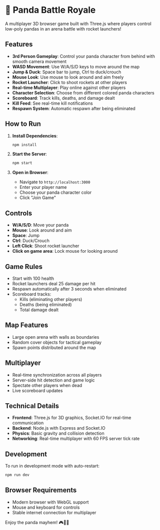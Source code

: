 # 🐼 Panda Battle Royale

A multiplayer 3D browser game built with Three.js where players control low-poly pandas in an arena battle with rocket launchers!

## Features

- **3rd Person Gameplay**: Control your panda character from behind with smooth camera movement
- **WASD Movement**: Use W/A/S/D keys to move around the map
- **Jump & Duck**: Space bar to jump, Ctrl to duck/crouch
- **Mouse Look**: Use mouse to look around and aim freely
- **Rocket Launcher**: Click to shoot rockets at other players
- **Real-time Multiplayer**: Play online against other players
- **Character Selection**: Choose from different colored panda characters
- **Scoreboard**: Track kills, deaths, and damage dealt
- **Kill Feed**: See real-time kill notifications
- **Respawn System**: Automatic respawn after being eliminated

## How to Run

1. **Install Dependencies**:
   ```bash
   npm install
   ```

2. **Start the Server**:
   ```bash
   npm start
   ```

3. **Open in Browser**:
   - Navigate to `http://localhost:3000`
   - Enter your player name
   - Choose your panda character color
   - Click "Join Game"

## Controls

- **W/A/S/D**: Move your panda
- **Mouse**: Look around and aim
- **Space**: Jump
- **Ctrl**: Duck/Crouch
- **Left Click**: Shoot rocket launcher
- **Click on game area**: Lock mouse for looking around

## Game Rules

- Start with 100 health
- Rocket launchers deal 25 damage per hit
- Respawn automatically after 3 seconds when eliminated
- Scoreboard tracks:
  - Kills (eliminating other players)
  - Deaths (being eliminated)
  - Total damage dealt

## Map Features

- Large open arena with walls as boundaries
- Random cover objects for tactical gameplay
- Spawn points distributed around the map

## Multiplayer

- Real-time synchronization across all players
- Server-side hit detection and game logic
- Spectate other players when dead
- Live scoreboard updates

## Technical Details

- **Frontend**: Three.js for 3D graphics, Socket.IO for real-time communication
- **Backend**: Node.js with Express and Socket.IO
- **Physics**: Basic gravity and collision detection
- **Networking**: Real-time multiplayer with 60 FPS server tick rate

## Development

To run in development mode with auto-restart:

```bash
npm run dev
```

## Browser Requirements

- Modern browser with WebGL support
- Mouse and keyboard for controls
- Stable internet connection for multiplayer

Enjoy the panda mayhem! 🎮🐼🚀
